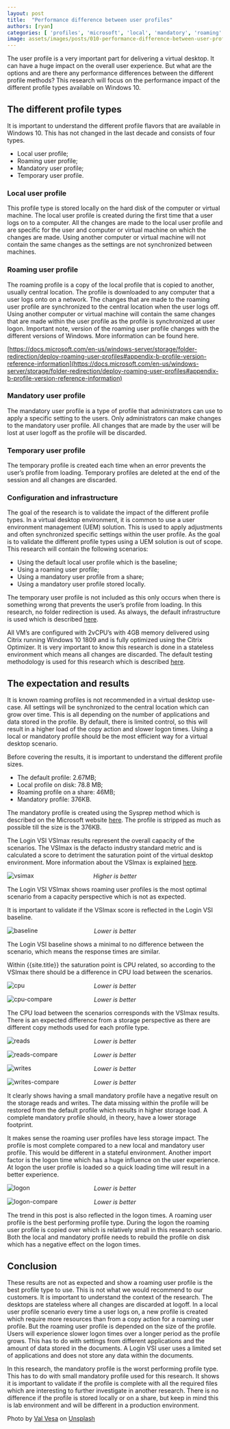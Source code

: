```yaml
---
layout: post
title:  "Performance difference between user profiles"
authors: [ryan]
categories: [ 'profiles', 'microsoft', 'local', 'mandatory', 'roaming' ]
image: assets/images/posts/010-performance-difference-between-user-profiles/010-profiles-feature-image.png
---
```

The user profile is a very important part for delivering a virtual desktop. It can have a huge impact on the overall user experience. But what are the options and are there any performance differences between the different profile methods? This research will focus on the performance impact of the different profile types available on Windows 10.

## The different profile types
It is important to understand the different profile flavors that are available in Windows 10. This has not changed in the last decade and consists of four types.

  * Local user profile;
  * Roaming user profile;
  * Mandatory user profile;
  * Temporary user profile.

### Local user profile
This profile type is stored locally on the hard disk of the computer or virtual machine. The local user profile is created during the first time that a user logs on to a computer. All the changes are made to the local user profile and are specific for the user and computer or virtual machine on which the changes are made. Using another computer or virtual machine will not contain the same changes as the settings are not synchronized between machines.

### Roaming user profile
The roaming profile is a copy of the local profile that is copied to another, usually central location. The profile is downloaded to any computer that a user logs onto on a network. The changes that are made to the roaming user profile are synchronized to the central location when the user logs off. Using another computer or virtual machine will contain the same changes that are made within the user profile as the profile is synchronized at user logon. Important note, version of the roaming user profile changes with the different versions of Windows. More information can be found here.

[https://docs.microsoft.com/en-us/windows-server/storage/folder-redirection/deploy-roaming-user-profiles#appendix-b-profile-version-reference-information](https://docs.microsoft.com/en-us/windows-server/storage/folder-redirection/deploy-roaming-user-profiles#appendix-b-profile-version-reference-information)

### Mandatory user profile
The mandatory user profile is a type of profile that administrators can use to apply a specific setting to the users. Only administrators can make changes to the mandatory user profile. All changes that are made by the user will be lost at user logoff as the profile will be discarded.

### Temporary user profile
The temporary profile is created each time when an error prevents the user’s profile from loading. Temporary profiles are deleted at the end of the session and all changes are discarded.

### Configuration and infrastructure
The goal of the research is to validate the impact of the different profile types. In a virtual desktop environment, it is common to use a user environment management (UEM) solution. This is used to apply adjustments and often synchronized specific settings within the user profile. As the goal is to validate the different profile types using a UEM solution is out of scope. This research will contain the following scenarios:

  * Using the default local user profile which is the baseline;
  * Using a roaming user profile;
  * Using a mandatory user profile from a share;
  * Using a mandatory user profile stored locally.

The temporary user profile is not included as this only occurs when there is something wrong that prevents the user’s profile from loading. In this research, no folder redirection is used. As always, the default infrastructure is used which is described [here]({{site.baseurl}}/architecture-and-hardware-setup-overview-2018/).

All VM’s are configured with 2vCPU’s with 4GB memory delivered using Citrix running Windows 10 1809 and is fully optimized using the Citrix Optimizer. It is very important to know this research is done in a stateless environment which means all changes are discarded. The default testing methodology is used for this research which is described [here]({{site.baseurl}}/insight-in-the-testing-methodology/).

## The expectation and results
It is known roaming profiles is not recommended in a virtual desktop use-case. All settings will be synchronized to the central location which can grow over time. This is all depending on the number of applications and data stored in the profile. By default, there is limited control, so this will result in a higher load of the copy action and slower logon times. Using a local or mandatory profile should be the most efficient way for a virtual desktop scenario.

Before covering the results, it is important to understand the different profile sizes.

  * The default profile: 2.67MB;
  * Local profile on disk: 78.8 MB;
  * Roaming profile on a share: 46MB;
  * Mandatory profile: 376KB.

The mandatory profile is created using the Sysprep method which is described on the Microsoft website [here](https://docs.microsoft.com/en-us/windows/client-management/mandatory-user-profile). The profile is stripped as much as possible till the size is the 376KB.

The Login VSI VSImax results represent the overall capacity of the scenarios. The VSImax is the defacto industry standard metric and is calculated a score to detriment the saturation point of the virtual desktop environment. More information about the VSImax is explained [here](https://www.loginvsi.com/blog-alias/login-vsi/481-calculating-maximum-virtual-desktop-capacity-vsimax-explained).

![vsimax]({{site.baseurl}}/assets/images/posts/010-performance-difference-between-user-profiles/010-profiles-vsimax.png)
<p align="center" style="margin-top: -30px;" >
  <i>Higher is better</i>
</p>

The Login VSI VSImax shows roaming user profiles is the most optimal scenario from a capacity perspective which is not as expected.

It is important to validate if the VSImax score is reflected in the Login VSI baseline.

![baseline]({{site.baseurl}}/assets/images/posts/010-performance-difference-between-user-profiles/010-profiles-baseline.png)
<p align="center" style="margin-top: -30px;" >
  <i>Lower is better</i>
</p>

The Login VSI baseline shows a minimal to no difference between the scenario, which means the response times are similar.

Within {{site.title}} the saturation point is CPU related, so according to the VSImax there should be a difference in CPU load between the scenarios.

![cpu]({{site.baseurl}}/assets/images/posts/010-performance-difference-between-user-profiles/010-profiles-host-cpu.png)
<p align="center" style="margin-top: -30px;" >
  <i>Lower is better</i>
</p>

![cpu-compare]({{site.baseurl}}/assets/images/posts/010-performance-difference-between-user-profiles/010-profiles-host-cpu-compare.png)
<p align="center" style="margin-top: -30px;" >
  <i>Lower is better</i>
</p>

The CPU load between the scenarios corresponds with the VSImax results. There is an expected difference from a storage perspective as there are different copy methods used for each profile type.

![reads]({{site.baseurl}}/assets/images/posts/010-performance-difference-between-user-profiles/010-profiles-host-reads.png)
<p align="center" style="margin-top: -30px;" >
  <i>Lower is better</i>
</p>

![reads-compare]({{site.baseurl}}/assets/images/posts/010-performance-difference-between-user-profiles/010-profiles-host-reads-compare.png)
<p align="center" style="margin-top: -30px;" >
  <i>Lower is better</i>
</p>


![writes]({{site.baseurl}}/assets/images/posts/010-performance-difference-between-user-profiles/010-profiles-host-writes.png)
<p align="center" style="margin-top: -30px;" >
  <i>Lower is better</i>
</p>

![writes-compare]({{site.baseurl}}/assets/images/posts/010-performance-difference-between-user-profiles/010-profiles-host-writes-compare.png)
<p align="center" style="margin-top: -30px;" >
  <i>Lower is better</i>
</p>

It clearly shows having a small mandatory profile have a negative result on the storage reads and writes. The data missing within the profile will be restored from the default profile which results in higher storage load. A complete mandatory profile should, in theory, have a lower storage footprint.

It makes sense the roaming user profiles have less storage impact. The profile is most complete compared to a new local and mandatory user profile. This would be different in a stateful environment. Another import factor is the logon time which has a huge influence on the user experience. At logon the user profile is loaded so a quick loading time will result in a better experience.

![logon]({{site.baseurl}}/assets/images/posts/010-performance-difference-between-user-profiles/010-profiles-logon-times.png)
<p align="center" style="margin-top: -30px;" >
  <i>Lower is better</i>
</p>

![logon-compare]({{site.baseurl}}/assets/images/posts/010-performance-difference-between-user-profiles/010-profiles-logon-times-compare.png)
<p align="center" style="margin-top: -30px;" >
  <i>Lower is better</i>
</p>

The trend in this post is also reflected in the logon times. A roaming user profile is the best performing profile type. During the logon the roaming user profile is copied over which is relatively small in this research scenario. Both the local and mandatory profile needs to rebuild the profile on disk which has a negative effect on the logon times.

## Conclusion
These results are not as expected and show a roaming user profile is the best profile type to use. This is not what we would recommend to our customers. It is important to understand the context of the research. The desktops are stateless where all changes are discarded at logoff. In a local user profile scenario every time a user logs on, a new profile is created which require more resources than from a copy action for a roaming user profile. But the roaming user profile is depended on the size of the profile. Users will experience slower logon times over a longer period as the profile grows. This has to do with settings from different applications and the amount of data stored in the documents. A Login VSI user uses a limited set of applications and does not store any data within the documents.

In this research, the mandatory profile is the worst performing profile type. This has to do with small mandatory profile used for this research. It shows it is important to validate if the profile is complete with all the required files which are interesting to further investigate in another research. There is no difference if the profile is stored locally or on a share, but keep in mind this is lab environment and will be different in a production environment.

Photo by [Val Vesa](https://unsplash.com/photos/ihFWKicceNk?utm_source=unsplash&utm_medium=referral&utm_content=creditCopyText) on [Unsplash](https://unsplash.com/search/photos/silhouette?utm_source=unsplash&utm_medium=referral&utm_content=creditCopyText)